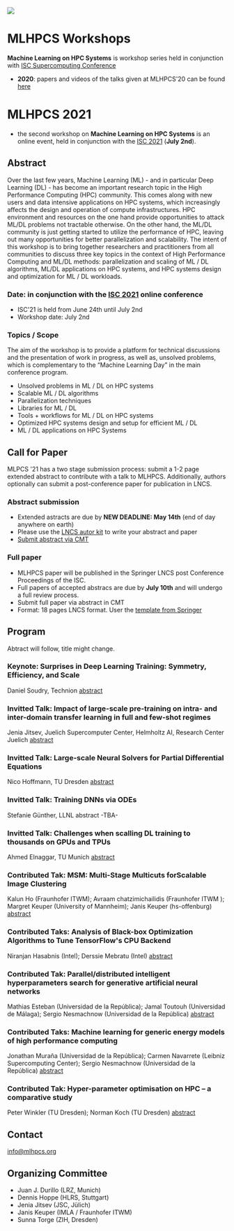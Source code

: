 <img src="MLHPCS.png">

# MLHPCS Workshops
**Machine Learning on HPC Systems** is workshop series held in conjunction with  [ISC Supercomputing Conference](https://www.isc-hpc.com/)

* **2020**: papers and videos of the talks given at MLHPCS'20 can be found [here](2020/README.md)


# MLHPCS 2021
* the second workshop on **Machine Learning on HPC Systems** is an online event, held in conjunction with the [ISC 2021](https://www.isc-hpc.com/) (**July 2nd**).


## Abstract
Over the last few years, Machine Learning (ML) - and in particular Deep Learning (DL) - has become an important research topic in the High Performance Computing (HPC) community. This comes along with new users and data intensive applications on HPC systems, which increasingly affects the design and operation of compute infrastructures. HPC environment and resources on the one hand provide opportunities to attack ML/DL problems not tractable otherwise. On the other hand, the ML/DL community is just getting started to utilize the performance of HPC, leaving out many opportunities for better parallelization and scalability. The intent of this workshop is to bring together researchers and practitioners from all communities to discuss three key topics in the context of High Performance Computing and ML/DL methods: parallelization and scaling of ML / DL algorithms, ML/DL applications on HPC systems, and HPC systems design and optimization for ML / DL workloads.

### Date: in conjunction with the [ISC 2021](https://www.isc-hpc.com/) online conference 
* ISC'21 is held from June 24th until July 2nd
* Workshop date: July 2nd 

### Topics / Scope
The aim of the workshop is to provide a platform for technical discussions and the presentation of work in progress, as well as, unsolved problems, which is complementary to the “Machine Learning Day” in the main conference program.

* Unsolved problems in ML / DL on HPC systems
* Scalable ML / DL algorithms
* Parallelization techniques 
* Libraries for ML / DL
* Tools + workflows for ML / DL on HPC systems
* Optimized HPC systems design and setup for efficient ML / DL 
* ML / DL applications on HPC Systems 

## Call for Paper
MLPCS '21 has a two stage submission process: submit a 1-2 page extended abstract to contribute with a talk to MLHPCS. Additionally, authors optionally can submit a post-conference paper for publication in LNCS.

### Abstract submission
* Extended astracts are due by **NEW DEADLINE: May 14th** (end of day anywhere on earth)
* Please use the [LNCS autor kit](https://www.springer.com/gp/computer-science/lncs/conference-proceedings-guidelines) to write your abstract and paper 
* [Submit abstract via CMT](https://cmt3.research.microsoft.com/MLHPCS2021)

### Full paper
* MLHPCS paper will be published in the Springer LNCS post Conference Proceedings of the ISC.
* Full papers of accepted abstracs are due by **July 10th** and will undergo a full review process. 
* Submit full paper via abstract in CMT
* Format: 18 pages LNCS format. User the [template from Springer](https://www.springer.com/gp/computer-science/lncs/conference-proceedings-guidelines )

## Program
Abtract will follow, title might change.

### Keynote: Surprises in Deep Learning Training: Symmetry, Efficiency, and Scale
Daniel Soudry,  Technion
[abstract](2021/keynote.md)

### Invitted Talk: Impact of large-scale pre-training on intra- and inter-domain transfer learning in full and few-shot regimes
Jenia Jitsev, Juelich Supercomputer Center, Helmholtz AI, Research Center Juelich
[abstract](2021/invited_1.md)

### Invitted Talk: Large-scale Neural Solvers for Partial Differential Equations
Nico Hoffmann, TU Dresden
[abstract](2021/invited_2.md)

### Invitted Talk: Training DNNs via ODEs
Stefanie Günther, LLNL
abstract -TBA-

### Invitted Talk: Challenges when scalling DL training to thousands on GPUs and TPUs
Ahmed Elnaggar, TU Munich
[abstract](2021/invited_2.md)

### Contributed Tak: MSM: Multi-Stage Multicuts forScalable Image Clustering
Kalun Ho (Fraunhofer ITWM); Avraam chatzimichailidis (Fraunhofer ITWM ); Margret Keuper (University of Mannheim); Janis Keuper (hs-offenburg)
[abstract](2021/contributed_1.md)

### Contributed Taks: Analysis of Black-box Optimization Algorithms to Tune TensorFlow's CPU Backend
Niranjan Hasabnis (Intel); Derssie Mebratu (Intel)
[abstract](2021/contributed_2.md)

### Contributed Tak: Parallel/distributed intelligent hyperparameters search for generative artificial neural networks
Mathias Esteban (Universidad de la República); Jamal Toutouh (Universidad de Málaga); Sergio Nesmachnow (Universidad de la República)
[abstract](2021/contributed_3.md)

### Contributed Taks: Machine learning for generic energy models of high performance computing
Jonathan Muraña (Universidad de la República); Carmen Navarrete (Leibniz Supercomputing Center); Sergio Nesmachnow (Universidad de la República)
[abstract](2021/contributed_4.md)

### Contributed Tak: Hyper-parameter optimisation on HPC – a comparative study
Peter Winkler (TU Dresden); Norman Koch (TU Dresden)
[abstract](2021/contributed_5.md)


## Contact
info@mlhpcs.org

## Organizing Committee
* Juan J. Durillo (LRZ, Munich)
* Dennis Hoppe (HLRS, Stuttgart)
* Jenia Jitsev (JSC, Jülich)
* Janis Keuper (IMLA / Fraunhofer ITWM)
* Sunna Torge (ZIH, Dresden)




